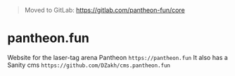> Moved to GitLab: https://gitlab.com/pantheon-fun/core

# pantheon.fun

Website for the laser-tag arena Pantheon `https://pantheon.fun`
It also has a Sanity cms `https://github.com/DZakh/cms.pantheon.fun`
